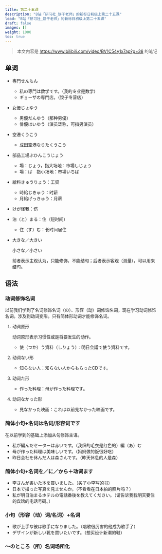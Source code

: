 ```yaml
---
title: 第二十五课
description: "B站「研习社_饼干老师」的新标日初级上第二十五课"
lead: "B站「研习社_饼干老师」的新标日初级上第二十五课"
draft: false
images: []
weight: 1000
toc: true
---
```


> 本文内容是 https://www.bilibili.com/video/BV1C54y1x7ap?p=38 的笔记

## 单词

- 専門せんもん

  - 私の専門は数学です。（我的专业是数学）
  - ギョーザの専門店。（饺子专营店）

- 女優じょゆう

  - 男優だんゆう（那种男優）
  - 俳優はいゆう（演员泛称，可指男演员）

- 空港くうこう

  - 成田空港なりたくうこう

- 部品工場ぶひんこうじょう

  - 場：じょう，指大场地：市場しじょう
  - 場：ば　指小场地：市場いちば

- 給料きゅうりょう：工资

  - 時給じきゅう：时薪
  - 月給げっきゅう：月薪

- けが怪我：伤

- 泊（と）まる：住（短时间）

  - 住（す）む：长时间居住

- 大きな／大きい

  小さな／小さい

  前者表示主观认为，只能修饰，不能结句；后者表示客观（测量），可以用来结句。

## 语法

### 动词修饰名词

以前我们学到了名词修饰名词（の）、形容（动）词修饰名词，现在学习动词修饰名词。涉及到动词变形。只有简体形动词才能修饰名词。

1. 动词原形

    动词原形表示习惯性或是将要发生的动作。

    - 使（つか）う資料（しりょう）：明日会議で使う資料です。

2. 动词ない形
   - 知らない人：知らない人からもらったCDです。
3. 动词た形
   - 作った料理：母が作った料理です。
4. 动词なかった形
   - 見なかった映画：これは以前見なかった映画です。

### 简体小句+名词は名词/形容词です

在以前学到的基础上添加从句修饰主语。

- 私が編んだセーターは赤いです。（我织的毛衣是红色的）編（あ）む
- 母が作った料理は美味しいです。（妈妈做的饭很好吃）
- 昨日会社を休んだ人は森さんです。（昨天休息的人是森）

### 简体小句+名词を／に／から＋动词ます

- 李さんが書いた本を買いました。（买了小李写的书）
- 日本で撮った写真を見ませんか。（不看看在日本拍的照片吗？）
-  私が明日泊まるホテルの電話番後を教えてください。（请告诉我我明天要住的宾馆的电话号码。）

### 小句（形容（动）词/名词）+名词

- 歌が上手な彼は歌手になりました。（唱歌很厉害的他成为歌手了）
- デザインが新しい靴を買いたいです。（想买设计新潮的鞋）

### ～のところ（所）名词场所化

 
